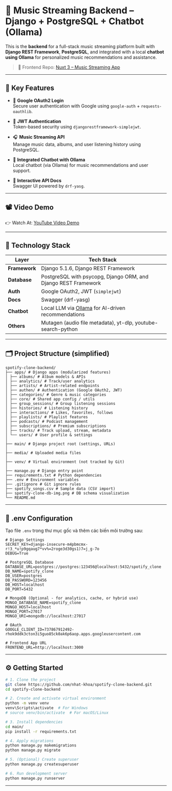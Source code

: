 # 🎵 Music Streaming Backend – Django + PostgreSQL + Chatbot (Ollama)

This is the **backend** for a full-stack music streaming platform built with **Django REST Framework**, **PostgreSQL**, and integrated with a local **chatbot using Ollama** for personalized music recommendations and assistance.

> 🔗 Frontend Repo: [Nuxt 3 – Music Streaming App](https://github.com/nhat-khoa/spotify-clone-nuxtjs)

---

## 🚀 Key Features

- 🔐 **Google OAuth2 Login**  
  Secure user authentication with Google using `google-auth` + `requests-oauthlib`.

- 🔑 **JWT Authentication**  
  Token-based security using `djangorestframework-simplejwt`.

- 🎧 **Music Streaming API**  
  Manage music data, albums, and user listening history using PostgreSQL.

- 💬 **Integrated Chatbot with Ollama**  
  Local chatbot (via Ollama) for music recommendations and user support.

- 🧾 **Interactive API Docs**  
  Swagger UI powered by `drf-yasg`.

---
## 📽️ Video Demo

👉 Watch At: [YouTube Video Demo](https://www.youtube.com/watch?v=3gcv87uj8qc)

---
## 🧪 Technology Stack

| Layer         | Tech Stack                                                                 |
|---------------|----------------------------------------------------------------------------|
| **Framework** | Django 5.1.6, Django REST Framework                                         |
| **Database**  | PostgreSQL with psycopg, Django ORM, and Django REST Framework           |
| **Auth**      | Google OAuth2, JWT (`simplejwt`)                                           |
| **Docs**      | Swagger (drf-yasg)                                                         |
| **Chatbot**   | Local LLM via [Ollama](https://ollama.com/) for AI-driven recommendations  |
| **Others**    | Mutagen (audio file metadata), yt-dlp, youtube-search-python               |

---

## 🗂️ Project Structure (simplified)
```
spotify-clone-backend/
├── apps/ # Django apps (modularized features)
│ ├── albums/ # Album models & APIs
│ ├── analytics/ # Track/user analytics
│ ├── artists/ # Artist-related endpoints
│ ├── authen/ # Authentication (Google OAuth2, JWT)
│ ├── categories/ # Genre & music categories
│ ├── core/ # Shared app config / utils
│ ├── group_sessions/ # Group listening sessions
│ ├── histories/ # Listening history
│ ├── interactions/ # Likes, favorites, follows
│ ├── playlists/ # Playlist features
│ ├── podcasts/ # Podcast management
│ ├── subscriptions/ # Premium subscriptions
│ ├── tracks/ # Track upload, stream, metadata
│ └── users/ # User profile & settings
│
├── main/ # Django project root (settings, URLs)
│
├── media/ # Uploaded media files
│
├── venv/ # Virtual environment (not tracked by Git)
│
├── manage.py # Django entry point
├── requirements.txt # Python dependencies
├── .env # Environment variables
├── .gitignore # Git ignore rules
├── spotify_songs.csv # Sample data (CSV import)
├── spotify-clone-db-img.png # DB schema visualization
└── README.md
```
---
## 📄 .env Configuration

Tạo file `.env` trong thư mục gốc và thêm các biến môi trường sau:

```env
# Django Settings
SECRET_KEY=django-insecure-m4pbmcmx-r!3_*u!p9gqaug7*vv%=2roge3d30gs1)7=j_g-7o
DEBUG=True

# PostgreSQL Database
DATABASE_URL=postgres://postgres:123456@localhost:5432/spotify_clone
DB_NAME=spotify_clone
DB_USER=postgres
DB_PASSWORD=123456
DB_HOST=localhost
DB_PORT=5432

# MongoDB (Optional - for analytics, cache, or hybrid use)
MONGO_DATABASE_NAME=spotify_clone
MONGO_HOST=localhost
MONGO_PORT=27017
MONGO_URI=mongodb://localhost:27017

# OAuth
GOOGLE_CLIENT_ID=737867912492-rhok9ddk3cton3i5guo85ck0ak6p6aop.apps.googleusercontent.com

# Frontend App URL
FRONTEND_URL=http://localhost:3000
```

---

## ⚙️ Getting Started

```bash
# 1. Clone the project
git clone https://github.com/nhat-khoa/spotify-clone-backend.git
cd spotify-clone-backend

# 2. Create and activate virtual environment
python -m venv venv
venv\Scripts\activate  # For Windows
# source venv/bin/activate  # For macOS/Linux

# 3. Install dependencies
cd main/
pip install -r requirements.txt

# 4. Apply migrations
python manage.py makemigrations
python manage.py migrate

# 5. (Optional) Create superuser
python manage.py createsuperuser

# 6. Run development server
python manage.py runserver
```
---



